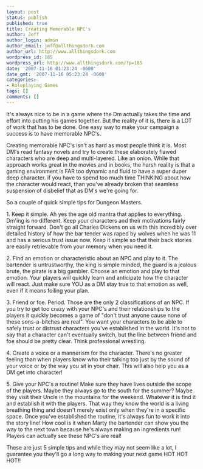 ```yaml
---
layout: post
status: publish
published: true
title: Creating Memorable NPC's
author: Jeff
author_login: admin
author_email: jeff@allthingsdork.com
author_url: http://www.allthingsdork.com
wordpress_id: 185
wordpress_url: http://www.allthingsdork.com/?p=185
date: '2007-11-16 01:23:24 -0600'
date_gmt: '2007-11-16 05:23:24 -0600'
categories:
- Roleplaying Games
tags: []
comments: []
---
```

<p>It's always nice to be in a game where the Dm actually takes the time and effort into putting his games together. But the reality of it is, there is a LOT of work that has to be done.  One easy way to make your campaign a success is to have memorable NPC's. </p>
<p>Creating memorable NPC's isn't as hard as most people think it is. Most DM's read fantasy novels and try to create these elaborately flawed characters who are deep and multi-layered. Like an onion. While that approach works great in the movies and in books, the harsh reality is that a gaming environment is FAR too dynamic and fluid to have a super duper deep character. if you have to spend too much time THINKING about how the character would react, than you've already broken that seamless suspension of disbelief that as DM's we're going for.</p>
<p>So a couple of quick simple tips for Dungeon Masters. </p>
<p>1. Keep it simple. Ah yes the age old mantra that applies to everything. Dm'ing is no different. Keep your characters and their motivations fairly straight forward. Don't go all Charles Dickens on us with this incredibly over detailed history of how the bar tender was raped by wolves when he was 11 and has a serious trust issue now. Keep it simple so that their back stories are easily retrievable from your memory when you need it.</p>
<p>2. Find an emotion or characteristic about an NPC and play to it. The bartender is untrustworthy, the king is simple minded, the guard is a jealous brute, the pirate is a big gambler. Choose an emotion and play to that emotion. Your players will quickly learn and anticipate how the character will react. Just make sure YOU as a DM stay true to that emotion as well, even if it means foiling your plan.</p>
<p>3. Friend or foe. Period. Those are the only 2 classifications of an NPC. If you try to get too crazy with your NPC's and their relationships to the players it quickly becomes a game of "don't trust anyone cause none of these sons-a-bitches are real". You want your characters to be able to safely trust or distrust characters you've established in the world. It's not to say that a character can't eventually switch, but the line between friend and foe should be pretty clear. Think professional wrestling.</p>
<p>4. Create a voice or a mannerism for the character. There's no greater feeling than when players know who their talking too just by the sound of your voice or by the way you sit in your chair. This will also help you as a DM get into character!</p>
<p>5.  Give your NPC's a routine! Make sure they have lives outside the scope of the players. Maybe they always go to the south for the summer? Maybe they visit their Uncle in the mountains for the weekend. Whatever it is find it and establish it with the players. That way they know the world is a living breathing thing and doesn't merely exist only when they're in a specific space. Once you've established the routine, it's always fun to work it into the story line! How cool is it when Marty the bartender can show you the way to the next town because he's always making an ingredients run! Players can actually see these NPC's are real!</p>
<p>These are just 5 simple tips and while they may not seem like a lot, I guarantee you they'll go a long way to making your next game HOT HOT HOT!!</p>
